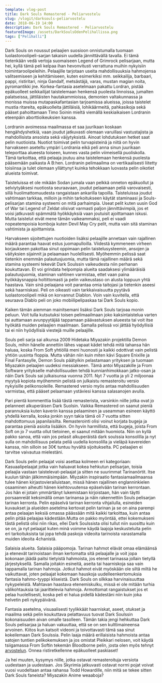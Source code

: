 ```yaml
---
template: vlog-post
title: Dark Souls Remastered - Peliarvostelu
slug: /vlogit/darksouls-peliarvostelu
date: 2018-06-19 14:00
description: Dark Souls Remastered - Peliarvostelu    
featuredImage: /assets/DarkSoulsOdenPelihallissa.png
tags: ["Pelihalli"]
---
```

Dark Souls on noussut pelaajien suosioon onnistumalla tuomaan luolastoroolipeli-sarjan takaisin uudella jännittävällä tavalla. Ei tämä tietenkään vedä vertoja suomaiseen Legend of Grimrock pelisarjaan, mutta hei, kyllä tämä peli kelpaa ihan hevonvitusti verrattuna muihin nykyisiin toimintaroolipeleihin.
Pelaajille tarjotaan useita mahdollisuuksia hahmojensa valitsemiseen ja kehitämiseen, kuten esimerkiksi mm. seikkailija, barbaari, pappi, ristiritari, ninja Gandalf, metsästäjä, varas, mustan magian noita, pyromantikki jne. Korkea-fantasia asetelmaan pakattu Lordran, pistää epäkuolleet seikkailijat taistelemaan henkensä puolesta linnoissa, jumalten palatseissa, jättiläisten hautakammioissa, demonien valtakunnassa ja monissa muissa mutapaskafantasian tarjoamissa alueissa, joissa taistelet mustia ritareita, epäkuolleita jättiläisiä, lohikäärmeitä, pahkasikoja sekä pääset pahoittamaan Timo Soinin mieltä viemällä keskiaikaisen Lordranin eteenpäin aborttioikeuksien kanssa.

Lordranin avoimessa maailmassa et saa juurikaan koskaan hengähdyshetkiä, vaan joudut jatkuvasti olemaan varuillasi vastustajista ja mahdollisista ansoista sekä väijytyksistä. Ainoat lohdutuksen hetket saat pelin nuotioista. Nuotiot toimivat pelin turvapisteinä ja niitä on hyvin harvakseen aseteltu ympäri Lordrania eikä peli anna sinun juurikaan teleporttaa alueesta toiseen, kunnes vasta pelin viimeisellä puoliskolla. Tämä tarkoittaa, että pelaaja joutuu aina taistelemaan henkensä puolesta pääsemään paikasta A B:hen. Lordranin pelimaailma on vertikaalisesti liitetty toisiinsa ja tulet olemaan yllättynyt kuinka tehokkaan luovasta pelin oikotiet alueista toimivat.

Taisteluissa et ole mikään Sodan jumala vaan pelkkä onneton epäkuollut ja selviytyäksesi nuotiosta seuraavaan, joudut pelaamaan peliä varovaisesti, sillä huolimattomuudesta rangaistaan ankarilla tapoilla. Taisteluissa joudut vahtimaan tarkkaa, milloin ja mihin tarkoitukseen käytät staminaasi ja Souls-pelisarjan stamina systeemi on mitä parhaimpia. Useat pelit kuten uusin God of War tai Legend of Zeldat olisivat varmasti paljon jännittävimpiä, jos et voisi jatkuvasti spämmätä hyökkäyksiä vaan joutuisit ajoittamaan iskusi. Mutta taistelut eivät mene tämän vaikeammaksi, peli ei vaadi nopeatempoisia komboja kuten Devil May Cry pelit, mutta vain sitä staminan vahtimista ja ajoittamista.

Harvakseen sijoitettujen nuotioiden lisäksi pelaajille annetaan vain rajallinen määrä parantaa haavat estus juomapulloilla. Viidestä kymmeneen virheen korjaukseen pakottaa sinut oppimaan pelin taistelusysteemin, ansojen ja väityksien sijainnit ja pelaamaan huolellisesti. Myöhemmin pelissä saat tietenkin enemmän palautusjuomia, mutta tämä rajallinen määrä sekä stamina systeemi tekevät Dark Soulssin vaikeudesta niin perhanan koukuttavan. 
Et voi grindata helpompia alueita saadaksesi ylimääräisiä palautusjuomia, staminan vahtinen varmistaa, ettet vaan paina hyökkäysnappia holtittomasti ja pelin vaikeustaso on alusta loppuun yhtä haastava. Vain sinä pelaajana voit parantaa omia taitojasi ja tietenkin aseesi sekä haarniskasi.
Peli on oikeasti vain tarkkaivaisuutta pyytävä luolastoroolipeli mikä on korvannut Diablon. Voin vain kuvitella, että seuraava Diablo peli on joko mobiilipelipaskaa tai Dark Souls kopio.  

Kaiken tämän aiemman mainitsemani lisäksi Dark Souls tarjoaa monin peluun. Voit tulla kutsutuksi toisen pelimaailmaan joko kaksintaistelua varten tai auttamaan avunpyytäjää tappamaan päävastuksen alueesta tai voit itse hyökätä muiden pelaajien maailmaan. Samalla pelissä voi jättää hyödyllisiä tai ei niin hyödyllisiä viestejä muille pelaajille.

Souls peli sarja sai alkunsa 2009 Hidetaka Miyazakin projektilla Demon Souls, mihin hänelle annettiin lähes vapaat kädet tehdä mitä tahansa hän haluaa, koska From Soft yhtiöllä meni huonosti ja kaikki odottivat vain pelistä yhtiön uusinta floppia. Mutta vähän niin kuin miten kävi Square Enixille ja Final Fantasylle, Demon Souls päätyikin pelastamaan yrityksen ja tuomaan Miyazakin pelaajien uudeksi messiakseen.
Tämä antoi Miyazakille ja From Software yritykselle mahdollisuuden tehdä kunnianhimokkaan jatko-osan ja näin Dark Souls sai julkaisunsa vuonna 2011. Nyt 7 vuotta ja yli 2 miljoonaa myytyä kopiota myöhemmin pelistä on julkaistu remasteroitu versio nykyisille pelikonsoleille. Remastered versio myös antaa mahdollisuuden varmistaa, että pääset pelaamaan ystäviesi kanssa salasanojen avulla. 

Pari pientä kommenttia lisää tästä remasterista, varsinkin niille jotka ovat jo pelanneet alkuperäisen Dark Suolsin.  Vaikka Remastered on saanut pieniä parannuksia kuten kaverin kanssa pelaaminen ja useamman esineen käyttö yhdellä kerralla, koska jonkin syyn takia tämä oli 7 vuotta sitten mahdottomuus japanilaisilta. Remasterointi olisi voinut korjata bugeja ja parantaa pieniä asioita lisääkin. On hyvin harmillista, että bugeja, joista From Soft on jo 7 vuotta ollut tietoinen, ei saanut mitään huomiota. Niin on kyllä pakko sanoa, että vain jos pelasit alkuperäistä dark soulssia konsolilla ja nyt sulla on mahdollisuus pelata peliä uudella konsolilla ja vieläpä kavereiden kanssa, niin silloin se 30€ tuntuu hyvältä sijoitukselta. PC pelaajien ei tarvitse vaivautua mielestäni. 

Dark Souls pelin pelaajat voisi asettaa kolmeen eri kategoriaan: Kasuaalipelaajat jotka vain haluavat kokea hehkutun pelisarjan, toisia pelaajia vastaan taistelevat-pelaajat ja sitten ne suurimmat Tarinanörtit. Itse kuulun tähän jälkimmäisimpään. Miyzakin inspiraatio fantasiamaailmaansa tulee hänen kirjastovierailuistaan, missä hänen rajallinen englanninkielen osaaminen aiheutti hänen kiehtovuutensa epäselvään tarinan kerrontaan. Jos hän ei jotain ymmärtänyt lukemistaan kirjoistaan, hän vain täytti porsaanreiät keksimällä oman tarinansa ja näin rakennettiin Souls pelisarjan tarinan kerronta.
Pelin epäselvä tarinan kerronta vihjailulla, esineiden kuvaukset ja alueiden asetelma kertovat pelin tarinan ja se on aina parempi antaa pelaajan keksiä omassa päässään mitä kaikki tarkoittaa, kuin antaa pelin pitää pelaajaa kädestään.Mutta on pakko myöntää, ettei kokemukseni tästä pelistä olisi niin rikas, ellei Dark Soulssista olisi tullut niin suosittu kuin se on, ja nyt pelaajat kuten minä voimme käydä laajoja keskusteluita pelin eri tarkoituksista tai jopa tehdä paskoja videoita tarinoista varastamalla muiden ideoita 4chanistä. 

Salaisia alueita. Salaisia pääpomoja. Tarinan hahmot elävät omaa elämäänsä ja etenevät tarinoistaan ilman kertomatta sitä pelaajalle ja voit jopa kokonaan jäädä paitsi tietyistä hahmoista, jos etenet tarinassa jollain tietyllä järjestyksellä. Samalla joitakin esineitä, aseita tai haarniskoja saa vain tappamalla tarinan hahmoja. Jotkut hahmot eivät myöskään ole siltä miltä he vaikuttavat, joten pelaajat kokemaan hauskoja uudelleenkertomuksia fantasia hahmo-tyyppi kliseistä.
Dark Souls on silkkaa harvinaisuuttaa nykypeleistä. Mahtavan haastava etenemiskulku, missä ei ole mitään turhia välikohtauksia tai jaarittelevia hahmoja. Armottomat rangaistukset jos et pelaa huolellisesti, koska peli ei halua pidellä kädestäni niin kuin joka helvetin peli nykypäivänä.

Fantasia asetelma, visuaalisesti tyylikkäät haarniskat, aseet, otukset ja maailma sekä pelin koukuttava pelattavuus tuovat Dark Soulssin kokonaisuuden aivan omalle tasolleen. Tämän takia jengi hehkuttaa Dark Souls pelisarjaa ja haluan vakuuttaa, että se on sen kulttimaineensa arvoinen. Kiitos kun katsoit videoni ja toivottavasti tämä saa sinut kokeilemaan Dark Soulssia. Pelin laaja määrä erillaisista hahmoista antaa satojen tuntien pelikokemuksen ja jos omistat Pleikkari nelosen, voit käydä tsiigamassa From Softin tekemän Bloodborne pelin, josta olen myös tehnyt [arvostelun](/vlogit/bloodborne-peliarvostelu).
Onnea ristiretkellenne epäkuolleet paskiaset!

Ja hei muuten, kysymys niille, jotka ostavat remasteroituja versiota uudestaan ja uudestaan. Jos Skyrimia jatkuvasti ostavat normi pojat voivat vuosi vuodeltaan antaa rahansa Todd Howardille, niin mitä se tekee sitten Dark Souls faneista? Miyazakin Anime weaaboja?
